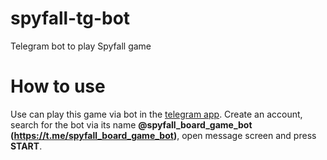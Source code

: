 # spyfall-tg-bot

Telegram bot to play Spyfall game

# How to use

Use can play this game via bot in the [telegram app](https://telegram.org/). Create an account, search for the bot via its name **@spyfall_board_game_bot (https://t.me/spyfall_board_game_bot)**, open message screen and press **START**.
